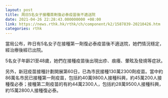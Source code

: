 ```yaml
---
layout: post
title: 周日5名女子接種首劑復必泰疫苗後不適送院
date: 2021-04-26 22:28:43.000000000 +08:00
link: https://news.rthk.hk/rthk/ch/component/k2/1587839-20210426.htm
categories: rthk
---
```


當局公布，昨日有5名女子在接種第一劑復必泰疫苗後不適送院，她們情況穩定，經治療後經已出院。

5名女子年齡21至48歲，她們在接種疫苗後出現出疹、痕癢、暈眩及發燒等症狀。

另外，新冠疫苗接種計劃開展第60日，已為市民接種130萬2300劑疫苗。當中約86萬名市民已接種第一劑疫苗，包括約40萬9800人接種科興，約45萬200人接種復必泰；接種第二劑疫苗的有約44萬2300人，包括約28萬9500人接種科興，約15萬2800人接種復必泰。
